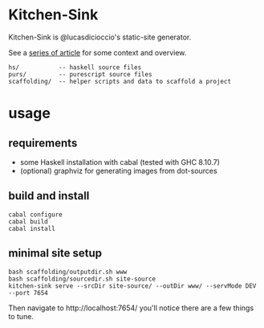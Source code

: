 Kitchen-Sink
============

Kitchen-Sink is @lucasdicioccio's static-site generator.

See a [series of article](https://lucasdicioccio.github.io/topics/web.html) for some context and overview.

```
hs/           -- haskell source files
purs/         -- purescript source files
scaffolding/  -- helper scripts and data to scaffold a project
```

# usage

## requirements

- some Haskell installation with cabal (tested with GHC 8.10.7)
- (optional) graphviz for generating images from dot-sources

## build and install

```
cabal configure
cabal build
cabal install
```

## minimal site setup

```
bash scaffolding/outputdir.sh www
bash scaffolding/sourcedir.sh site-source
kitchen-sink serve --srcDir site-source/ --outDir www/ --servMode DEV --port 7654
```

Then navigate to http://localhost:7654/ you'll notice there are a few things to tune.

